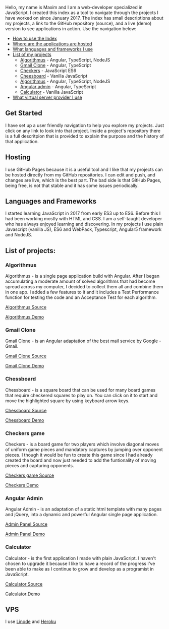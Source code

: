 
Hello, my name is Maxim and I am a web-developer specialized in JavaScript. I created this index as a tool to navigate through the projects I have worked on since January 2017. The index has small descriptions about my projects, a link to the GitHub repository (source), and a live (demo) version to see applications in action. Use the navigation below:


* [How to use the Index](#get-started)
* [Where are the applications are hosted](#hosting)
* [What languages and frameworks I use](#languages-and-frameworks)
* [List of my projects](#list-of-projects)
  * [Algorithmus](#algorithmus) - Angular, TypeScript, NodeJS
  * [Gmail Clone](#gmail-clone) - Angular, TypeScript
  * [Checkers](#checkers-game) - JavaScript ES6
  * [Cheesboard](#chessboard) - Vanilla JavaScript
  * [Algorithmus](#algorithmus) - Angular, TypeScript, NodeJS
  * [Angular admin](#angular-admin) - Angular, TypeScript
  * [Calculator](#calculator) - Vanilla JavaScript
* [What virtual server provider I use ](#VPS)

## Get Started

I have set up a user friendly navigation to help you explore my projects. Just click on any link to look into that project. Inside a project's repository there is a full descritpion that is provided to explain the purpose and the history of that application.

## Hosting

I use GitHub Pages because it is a useful tool and I like that my projects can be hosted directly from my GitHub repositories. I can edit and push, and changes are live, which is the best part. The bad side is that GitHub Pages, being free, is not that stable and it has some issues periodically.  

## Languages and Frameworks

I started learning JavaScript in 2017 from early ES3 up to ES6. Before this I had been working mostly with HTML and CSS. I am a self-taught developer who has always enjoyed learning and discovering. In my projects I use plain Javascript (vanilla JS), ES6 and WebPack, Typescript, Angular5 framework and NodeJS.

## List of projects:

### Algorithmus

Algorithmus - is a single page application build with Angular. After I began accumulating a moderate amount of solved algorithms that had become spread across my computer, I decided to collect them all and combine them in one app. I added a few features to it and it includes a Test Performance function for testing the code and an Acceptance Test for each algorithm.  

[Algorithmus Source](https://github.com/MaximSemenov/algorithmus)

[Algorithmus Demo](https://maximsemenov.github.io/algorithmus/)

### Gmail Clone

Gmail Clone - is an Angular adaptation of the best mail service by Google - Gmail. 

[Gmail Clone Source](https://github.com/MaximSemenov/gmail-clone)

[Gmail Clone Demo](https://maximsemenov.github.io/gmail-clone/)

### Chessboard

Chessboard - is a square board that can be used for many board games that require checkered squares to play on. You can click on it to start and move the highlighted square by using keyboard arrow keys.

[Chessboard Source](https://github.com/MaximSemenov/pure-javascript-chessboard/)

[Chessboard Demo](https://maximsemenov.github.io/pure-javascript-chessboard/)

### Checkers game

Checkers - is a board game for two players which involve diagonal moves of uniform game pieces and mandatory captures by jumping over opponent pieces. I though it would be fun to create this game since I had already created the board and now just needed to add the funtionality of moving pieces and capturing opponents.

[Checkers game Source](https://github.com/MaximSemenov/checkers-game)

[Checkers Demo](https://maximsemenov.github.io/checkers-game/)

### Angular Admin

Angular Admin - is an adaptation of a static html template with many pages and jQuery, into a dynamic and powerful Angular single page application.  

[Admin Panel Source](https://github.com/MaximSemenov/angular-5-admin)

[Admin Panel Demo](https://maximsemenov.github.io/angular-5-admin/)

### Calculator

Calculator - is the first application I made with plain JavaScript. I haven't chosen to upgrade it because I like to have a record of the progress I've been able to make as I continue to grow and develop as a programist in JavaScript.

[Calculator Source](https://github.com/MaximSemenov/pure-javascript-simple-and-ugly-calculator)

[Calculator Demo](https://maximsemenov.github.io/pure-javascript-simple-and-ugly-calculator/)

## VPS

I use [Linode](https://www.linode.com/) and [Heroku](https://www.heroku.com) 